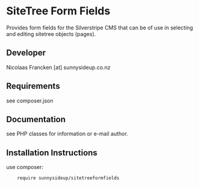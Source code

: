 SiteTree Form Fields
================================================================================

Provides form fields for the Silverstripe CMS that can be of use in selecting 
and editing sitetree objects (pages). 

Developer
-----------------------------------------------
Nicolaas Francken [at] sunnysideup.co.nz


Requirements
-----------------------------------------------
see composer.json


Documentation
-----------------------------------------------
see PHP classes for information or e-mail author. 



Installation Instructions
-----------------------------------------------
use composer:

```
    require sunnysideup/sitetreeformfields
```
